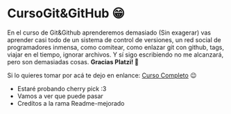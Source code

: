 # CursoGit&GitHub 😁
En el curso de Git&Github aprenderemos demasiado (Sin exagerar) vas aprender casi todo de un sistema de control de versiones, un red social de programadores inmensa, como comitear, como enlazar git con github, tags, viajar en el tiempo, ignorar archivos. Y sí sigo escribiendo no me alcanzará, pero son demasiadas cosas. **Gracias Platzi! 💚**

Si lo quieres tomar por acá te dejo en enlance: [Curso Completo](http://https://platzi.com/cursos/git-github/ "Curso Completo") 😉

* Estaré probando cherry pick :3
* Vamos a ver que puede pasar 
* Credítos a la rama Readme-mejorado
